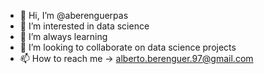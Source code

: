 - 👋 Hi, I’m @aberenguerpas
- 👀 I’m interested in data science
- 🌱 I’m always learning 
- 💞️ I’m looking to collaborate on data science projects
- 📫 How to reach me -> alberto.berenguer.97@gmail.com

<!---
aberenguerpas/aberenguerpas is a ✨ special ✨ repository because its `README.md` (this file) appears on your GitHub profile.
You can click the Preview link to take a look at your changes.
--->
